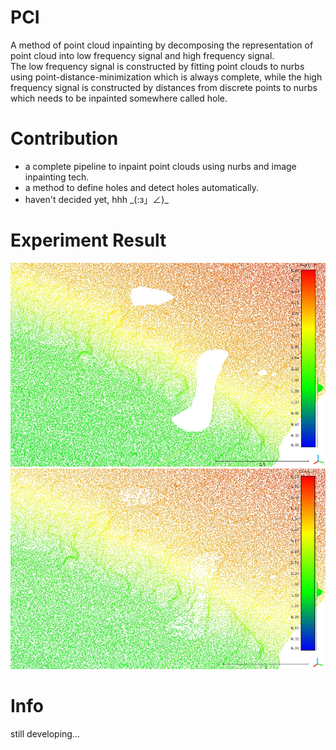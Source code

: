 # PCI
A method of point cloud inpainting by decomposing the representation of point cloud into low frequency signal and high frequency signal. <br>
The low frequency signal is constructed by fitting point clouds to nurbs using point-distance-minimization which is always complete, while the high frequency signal is constructed by distances from discrete points to nurbs which needs to be inpainted somewhere called hole.

# Contribution
- a complete pipeline to inpaint point clouds using nurbs and image inpainting tech.
- a method to define holes and detect holes automatically.
- haven't decided yet, hhh \_(:з」∠)\_

# Experiment Result
![Result1_HW](Images/Result1_WH.jpg "Rock wall")
![Result1](Images/Result1.jpg "")

# Info
still developing...
